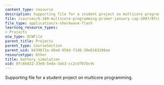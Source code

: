 ```yaml
---
content_type: resource
description: Supporting file for a student project on multicore programming.
file: /courses/6-189-multicore-programming-primer-january-iap-2007/0fc8bd2233e05eda3ab3cc2cdf07bc9c_battery_simulation.swf
file_type: application/x-shockwave-flash
learning_resource_types:
- Projects
ocw_type: OCWFile
parent_title: Projects
parent_type: CourseSection
parent_uid: b639672a-d9ad-956d-f1d8-30e6183298ae
resourcetype: Other
title: battery_simulation
uid: 0fc8bd22-33e0-5eda-3ab3-cc2cdf07bc9c
---
```

Supporting file for a student project on multicore programming.